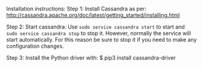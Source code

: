 Installation instructions:
Step 1:
Install Cassandra as per: http://cassandra.apache.org/doc/latest/getting_started/installing.html

Step 2:
Start cassandra:
Use `sudo service cassandra start` to start and `sudo service cassandra stop` to stop it. However, normally the service will start automatically. For this reason be sure to stop it if you need to make any configuration changes.

Step 3:
Install the Python driver with:
$ pip3 install cassandra-driver
